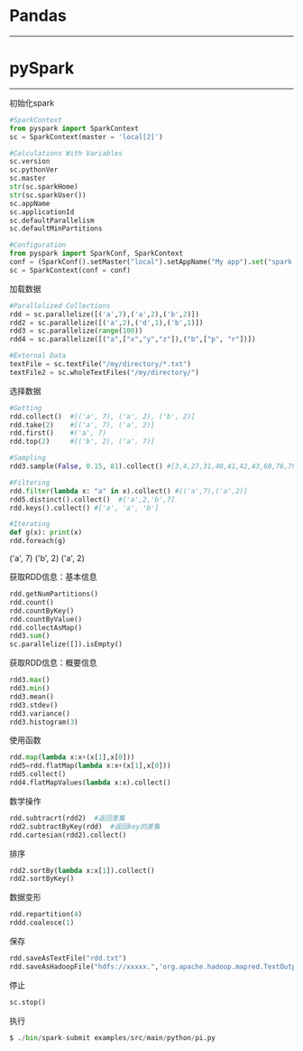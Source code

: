 # Pandas

---

# 

# pySpark

---


初始化spark


```python
#SparkContext
from pyspark import SparkContext
sc = SparkContext(master = 'local[2]')
```


```python
#Calculations With Variables
sc.version
sc.pythonVer
sc.master
str(sc.sparkHome)
str(sc.sparkUser())
sc.appName
sc.applicationId
sc.defaultParallelism
sc.defaultMinPartitions
```


```python
#Configuration
from pyspark import SparkConf, SparkContext
conf = (SparkConf().setMaster("local").setAppName("My app").set("spark.executor.memory", "1g"))
sc = SparkContext(conf = conf)
```

加载数据


```python
#Parallelized Collections
rdd = sc.parallelize([('a',7),('a',2),('b',2)])
rdd2 = sc.parallelize([('a',2),('d',1),('b',1)])
rdd3 = sc.parallelize(range(100))
rdd4 = sc.parallelize([("a",["x","y","z"]),("b",["p", "r"])])
```


```python
#External Data
textFile = sc.textFile("/my/directory/*.txt")
textFile2 = sc.wholeTextFiles("/my/directory/")
```

选择数据


```python
#Getting
rdd.collect()  #[('a', 7), ('a', 2), ('b', 2)]
rdd.take(2)    #[('a', 7), ('a', 2)]
rdd.first()    #('a', 7)
rdd.top(2)     #[('b', 2), ('a', 7)]

#Sampling
rdd3.sample(False, 0.15, 81).collect() #[3,4,27,31,40,41,42,43,60,76,79,80,86,97]

#Filtering
rdd.filter(lambda x: "a" in x).collect() #[('a',7),('a',2)]
rdd5.distinct().collect()  #['a',2,'b',7]
rdd.keys().collect() #['a', 'a', 'b']

#Iterating
def g(x): print(x)
rdd.foreach(g)
```

('a', 7)
('b', 2)
('a', 2)

获取RDD信息：基本信息


```python
rdd.getNumPartitions()
rdd.count()
rdd.countByKey()
rdd.countByValue()
rdd.collectAsMap()
rdd3.sum()
sc.parallelize([]).isEmpty()
```

获取RDD信息：概要信息


```python
rdd3.max()
rdd3.min()
rdd3.mean()
rdd3.stdev()
rdd3.variance()
rdd3.histogram(3)
```

使用函数


```python
rdd.map(lambda x:x+(x[1],x[0]))
rdd5=rdd.flatMap(lambda x:x+(x[1],x[0]))
rdd5.collect()
rdd4.flatMapValues(lambda x:x).collect()
```

数学操作


```python
rdd.subtracrt(rdd2)  #返回差集
rdd2.subtractByKey(rdd)  #返回key的差集
rdd.cartesian(rdd2).collect() 
```

排序


```python
rdd2.sortBy(lambda x:x[1]).collect()
rdd2.sortByKey()
```

数据变形


```python
rdd.repartition(4)
rddd.coalesce(1)
```

保存


```python
rdd.saveAsTextFile("rdd.txt")
rdd.saveAsHadoopFile("hdfs://xxxxx.",'org.apache.hadoop.mapred.TextOutputFormat')
```

停止


```python
sc.stop()
```

执行


```python
$ ./bin/spark-submit examples/src/main/python/pi.py
```


# 



